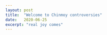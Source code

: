 ```yaml
---
layout: post
title:  "Welcome to Chinmoy controversies"
date:   2020-06-25
excerpt: "real joy comes"
---
```

